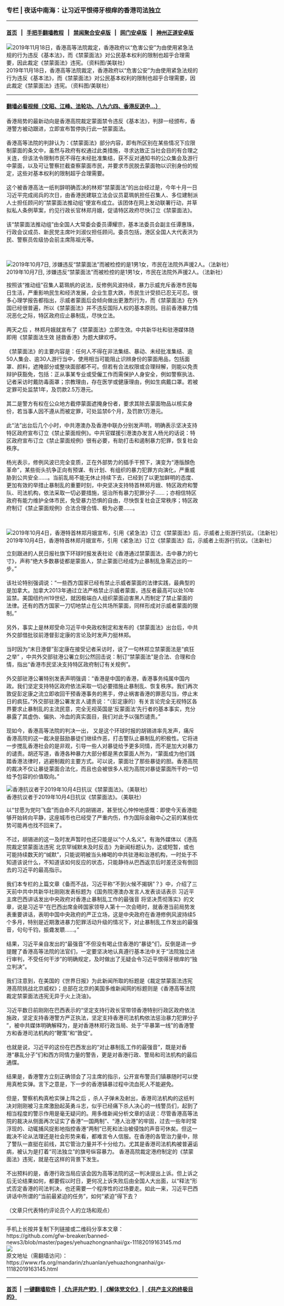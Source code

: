 ### 专栏 | 夜话中南海：让习近平恨得牙根痒的香港司法独立
------------------------

#### [首页](https://github.com/gfw-breaker/banned-news3/blob/master/README.md) &nbsp;&nbsp;|&nbsp;&nbsp; [手把手翻墙教程](https://github.com/gfw-breaker/guides/wiki) &nbsp;&nbsp;|&nbsp;&nbsp; [禁闻聚合安卓版](https://github.com/gfw-breaker/bn-android) &nbsp;&nbsp;|&nbsp;&nbsp; [网门安卓版](https://github.com/oGate2/oGate) &nbsp;&nbsp;|&nbsp;&nbsp; [神州正道安卓版](https://github.com/SzzdOgate/update) 



<div id="headerimg">
 <img alt="2019年11月18日，香港高等法院裁定，香港政府以“危害公安”为由使用紧急法规的行为违反《基本法》，而《禁蒙面法》对公民基本权利的限制也超乎合理需要，因此裁定《禁蒙面法》违宪。（资料图/美联社）" src="https://www.rfa.org/mandarin/Xinwen/2-11182019085019.html/AP-jdba09146b205pz8mcg73.jpg/@@images/dbc8d28b-1919-431f-8a21-4a4aa31cdd00.jpeg" title="2019年11月18日，香港高等法院裁定，香港政府以“危害公安”为由使用紧急法规的行为违反《基本法》，而《禁蒙面法》对公民基本权利的限制也超乎合理需要，因此裁定《禁蒙面法》违宪。（资料图/美联社）"/>
 <div id="headerimgcontents">
  <div id="headerimgcaption">
   <span>
    2019年11月18日，香港高等法院裁定，香港政府以“危害公安”为由使用紧急法规的行为违反《基本法》，而《禁蒙面法》对公民基本权利的限制也超乎合理需要，因此裁定《禁蒙面法》违宪。（资料图/美联社）
   </span>
   <!-- zoomattribute -->
  </div>
  <!-- headerimgcaption -->
 </div>
 <!-- headerimagecontents -->
</div>

<hr/>


#### [翻墙必看视频（文昭、江峰、法轮功、八九六四、香港反送中...）](https://github.com/gfw-breaker/banned-news3/blob/master/pages/links.md)

<div id="storytext">
 <div>
  <div class="slot_header">
  </div>
 </div>
 <p>
  香港局势的最新动向是香港高院裁定蒙面禁令违反《基本法》，判辞一经颁布，香港警方被动跟进，立即宣布暂停执行此一禁蒙面法。
  <br/>
  <br/>
  香港高等法院的判辞认为：《禁蒙面法》部分内容，即有所区别在某些情况下应限制蒙面的条文中，虽然与政府有权通过此类措施，寻求达致正当社会目的有合理之关连，但该法令限制市民不得在未经批准集结，获不反对通知书的公众集会及游行中蒙面，以及可让警察拦截查察蒙面市民，并要求市民脱去蒙面物以识别身份的规定，这些对基本权利的限制超乎合理需要。
  <br/>
  <br/>
  这个被香港高法一纸判辞明确否决的林郑“禁蒙面法”的出台经过是，今年十月一日习近平完成阅兵的次日，由香港民建联立法会议员葛珮帆担任召集人、多位建制派人士担任顾问的“禁蒙面法推动组”便宣布成立。该团体在网上发动联署行动，并草拟私人条例草案，约见行政长官林郑月娥，促请特区政府尽快订立《禁蒙面法》。
  <br/>
  <br/>
  该“禁蒙面法推动组”由全国人大常委会委员谭耀宗，基本法委员会副主任谭惠珠，行政会议成员、新民党主席叶刘淑仪担任顾问。委员包括，港区全国人大代表洪为民、警察员佐级协会前主席陈祖光等。
 </p>
 <p>
  <br/>
  <div class="image-inline captioned" style="width:1500px;">
   <div style="width:1500px;">
    <img alt="2019年10月7日, 涉嫌违反“禁蒙面法”而被检控的是1男1女，市民在法院外声援2人。（法新社）" src="https://www.rfa.org/mandarin/yataibaodao/gangtai/gf-10072019070958.html/000_1L70OJ.jpg" title="2019年10月7日, 涉嫌违反“禁蒙面法”而被检控的是1男1女，市民在法院外声援2人。（法新社）"/>
   </div>
   <div class="image-caption">
    <span style="width:1500px;">
     2019年10月7日, 涉嫌违反“禁蒙面法”而被检控的是1男1女，市民在法院外声援2人。（法新社）
    </span>
    <span class="copyright">
    </span>
   </div>
  </div>
 </p>
 <p>
  按照该“推动组”召集人葛珮帆的说法，反修例风波持续，暴力示威充斥香港市民每日生活，严重影响民生和经济发展，企业生意大跌，市民生计受损已忍无可忍。很多心理学报告都指出，示威者蒙面后会倾向做出更激烈行为，而《禁蒙面法》在外国已经很普遍，所以《禁蒙面法》并不违反国际人权的基本原则。目前香港暴力情况恶化之际，特区政府应止暴制乱，尽快立法。
  <br/>
  <br/>
  两天之后 ，林郑月娥就宣布了《禁蒙面法》立即生效。中共新华社和驻港媒体随即用《禁蒙面法生效 拯救香港》为题大肆欢呼。
  <br/>
  <br/>
  《禁蒙面法》的主要内容是：任何人不得在非法集结、暴动、未经批准集结、逾50人集会、逾30人游行当中，使用相当可能阻止识辨身份的蒙面用品，包括面罩、颜料，遮掩部分或整块面部都不可。但若有合法权限或合理辩解，则能以免责辩护获豁免，包括：正从事某专业或受僱工作而需保护人身安全，例如警察执法、记者采访时戴防毒面罩；宗教理由，存在医学或健康理由，例如生病戴口罩。若被定罪可处监禁1年，及罚款2.5万港元。
  <br/>
  <br/>
  其二是警方有权在公众地方截停蒙面遮掩身份者，要求其除去蒙面物品以核实身份，若当事人因不遵从而被定罪，可处监禁6个月，及罚款1万港元。
  <br/>
  <br/>
  此“法”出台后几个小时，中共港澳办及香港中联办分别发声明，明确表示坚决支持特区政府宣布订立《禁止蒙面规例》。中共官媒援引港澳办发言人杨光的话说：特区政府宣布订立《禁止蒙面规例》很有必要，有助打击和遏制暴力犯罪，恢复社会秩序。
  <br/>
  <br/>
  杨光表示，修例风波已完全变质，正在外部势力的插手干预下，演变为“港版顏色革命”，某些街头抗争正向有预谋、有计划、有组织的暴力犯罪方向演化，严重威胁到公共安全……。当前乱局不能无休止持续下去，已经到了以更加鲜明的态度、更加有效的举措止暴制乱的重要时刻，中央坚决支持特首林郑月娥、特区政府和警队、司法机构，依法采取一切必要措施，惩治所有暴力犯罪分子……；亦相信特区政府有能力维护全体市民，免受暴力恐惧的自由，尽快恢复社会正常秩序；特区政府制订《禁止蒙面规例》合法合理合情、极为必要……。
 </p>
 <p>
  <br/>
  <div class="image-inline captioned" style="width:1500px;">
   <div style="width:1500px;">
    <img alt="2019年10月4日，香港特首林郑月娥宣布，引用《紧急法》订立《禁蒙面法》后，示威者上街游行抗议。（法新社）" src="https://www.rfa.org/mandarin/yataibaodao/gangtai/ql2-10042019074804.html/000_1L2782.jpg" title="2019年10月4日，香港特首林郑月娥宣布，引用《紧急法》订立《禁蒙面法》后，示威者上街游行抗议。（法新社）"/>
   </div>
   <div class="image-caption">
    <span style="width:1500px;">
     2019年10月4日，香港特首林郑月娥宣布，引用《紧急法》订立《禁蒙面法》后，示威者上街游行抗议。（法新社）
    </span>
    <span class="copyright">
    </span>
   </div>
  </div>
 </p>
 <p>
  立刻跟进的人民日报社旗下环球时报发表社论《香港通过禁蒙面法，击中暴力的七寸》，声称“绝大多数暴徒都是蒙面人，禁止蒙面已经成为止暴制乱急需迈出的一步。”
  <br/>
  <br/>
  该社论特别强调说：“一些西方国家已经有禁止示威者蒙面的法律实践，最典型的是加拿大。加拿大2013年通过立法严格禁止示威者蒙面，违反者最高可以处10年监禁。美国纽约州19世纪，就因极端白人组织蒙面迫害黑人而制定了禁止蒙面的法律。还有的西方国家一刀切地禁止在公共场所蒙面，同样形成对示威者蒙面的限制。”
  <br/>
  <br/>
  另外，事实上是林郑受命习近平中央政权制定和发布的《禁蒙面法》出台后，中共外交部借批驳前港督彭定康的言论及时发声力挺林郑。
  <br/>
  <br/>
  当时因为“末日港督”彭定康在接受记者采访时，说了一句林郑立禁蒙面法是“疯狂之举” ，中共外交部驻港公署立刻公然回击说：制订“禁蒙面法”是合法、合理和合情，指出“香港市民坚决支持特区政府制订有关规例”。
  <br/>
  <br/>
  外交部驻港公署特别发表声明强调：“香港是中国的香港，香港事务纯属中国内政。我们坚定支持特区政府依法采取一切必要措施止暴制乱、恢复秩序。我们再次敦促彭定康之流立即收回干预香港事务的黑手，停止祸害香港的罪恶勾当，停止末日的疯狂。”外交部驻港公署发言人谴责说：“（彭定康的）有关言论完全无视特区各界要求止暴制乱的主流民意，完全无视英国是‘反蒙面法’先行者的基本事实，充分暴露了其虚伪、偏执、冷血的真实面目，我们对此予以强烈谴责。”
  <br/>
  <br/>
  现如今，香港高等法院的判决一出， 又是这个环球时报的胡锡进率先发声，痛斥香港高院的这一裁决是鼓励暴徒们继续作恶，打击警队止暴制乱的积极性。它将进一步搅乱香港社会的是非观，引导一些人对暴徒给予更多同情，而不是加大对暴力的谴责。胡还写道，香港各种暴力大部分都是黑衣蒙面人所为，“蒙面成为他们践踏香港法律时，逃避制裁的主要方式。可以说，蒙面壮了那些暴徒的胆。香港高院的裁决不仅让暴徒蒙面合法化，而且也会被很多人视为高院对暴徒蒙面所干的一切给予包容的价值取向。”
  <br/>
  <div class="image-inline captioned" style="width:1500px;">
   <div style="width:1500px;">
    <img alt="香港抗议者于2019年10月4日抗议《禁蒙面法》。（美联社）" src="https://www.rfa.org/mandarin/pinglun/fushenqi/fs-10072019151153.html/AP_19277631311320.jpg" title="香港抗议者于2019年10月4日抗议《禁蒙面法》。（美联社）"/>
   </div>
   <div class="image-caption">
    <span style="width:1500px;">
     香港抗议者于2019年10月4日抗议《禁蒙面法》。（美联社）
    </span>
    <span class="copyright">
    </span>
   </div>
  </div>
 </p>
 <p>
  以“甘愿为党叼飞盘”而自命不凡的胡锡进，甚至忧心忡忡地感慨：即使今天香港能够开始转向平静，这座城市也已经受了严重内伤，作为国际金融中心之前的某些优势可能再也找不回来了。
  <br/>
  <br/>
  不过，胡锡进的这一及时发声暂时也还只能是以“个人名义”。有海外媒体以《港高院裁定禁蒙面法违宪 北京罕缄默未及时反击》为新闻标题认为，这或短暂，或也可能持续数天的“缄默”，只能说明被当头棒喝的中共驻港和治港机构，一时处于不知道该说什么，不知道该如何反应的状态，只能静待从巴西返京后时差还没有倒回去的习近平的最高指示。
  <br/>
  <br/>
  我们本专栏的上篇文章《备而不战，习近平称“不到火候不揭锅”？》中，介绍了三天前中共中共新华社刚刚发表标题为《国务院港澳办发言人发表谈话表示 习近平主席巴西讲话发出中央政府对香港止暴制乱工作的最强音 将坚决贯彻落实》的文章，说是习近平“在巴西出席金砖国家领导人第十一次会晤时，就香港当前局势发表重要讲话，表明中国中央政府的严正立场，这是中央政府在香港修例风波持续5个多月，特别是近期激进暴力犯罪活动升级的情况下，对止暴制乱工作发出的最强音，句句千钧，振聋发聩……。”
  <br/>
  <br/>
  结果，习近平亲自发出的“最强音”不但没有喝止住香港的“暴徒”们，反倒是进一步提醒了香港高等法院的法官们，一定要坚决地认真遵行基本法中关于“法院独立进行审判，不受任何干涉”的明确规定，及时做出了无疑会令习近平恨得牙根痒的“独立判决”。
  <br/>
  <br/>
  我们注意到，在美国的《世界日报》为此新闻所取的标题是《裁定禁蒙面法违宪 港高院挑战北京威权》；总部在北京的美国多维新闻网的标题则是《香港高等法院裁定禁蒙面法违宪无异于火上浇油》。
  <br/>
  <br/>
  习近平数日前刚刚在巴西表示的“坚定支持行政长官带领香港特别行政区政府依法施政，坚定支持香港警方严正执法，坚定支持香港司法机构依法惩治暴力犯罪分子 ”，被中共媒体明确解释为，是对香港林郑行政当局、处于“平暴第一线”的香港警方和香港司法机构的“鞭策”和“敦促”。
  <br/>
  <br/>
  也就是说，习近平的这份在巴西发出的“对止暴制乱工作的最强音”，既是对香港“暴乱分子”们和西方同情力量的警告，更是对香港行政、警局和司法机构的最后通牒。
  <br/>
  <br/>
  结果是，香港警方立刻正确领会了习主席的指示，公开宣布警员们镇暴随时可以使用真枪实弹。言下之意是，下一步的香港镇暴过程中流血死人不能避免。
  <br/>
  <br/>
  但是，警察机构真枪实弹上阵之后 ，杀人子弹未及射出，香港司法机构的这纸判决对刚刚被习主席激励起英勇斗志，似乎已经痛下杀人决心的一线警员们，起到了相当程度的警示作用是毫无疑问的。用多维新闻分析文章的话说：尽管香港高等法院的裁决从侧面再次证实了香港“一国两制”、“港人治港”的牢固，过去一些年时常浮现的、动辄捕风捉影地指控香港“两制”已死和法治被侵蚀的声音可休矣。但这一裁决不论从法理还是社会形势来看，都难言令人信服。在香港的各管治力量中，除了警队一直挺在前线，其它管治力量并不十分给力。尤其是香港司法机构被普遍诟病，被认为是打着“司法独立”的旗号纵容暴力。 香港高院裁定港府制定的《禁蒙面法》违宪，就是在这样的背景下发生。
  <br/>
  <br/>
  不出预料的是，香港行政当局应该会因为高等法院的这一判决提出上诉。但上诉之后无论结果如何，都要假以时日，更何况上诉失败后由全国人大出面，以“释法”形式否定香港的司法判决，也还需要一个程序性的过场要走。如此一来，习近平巴西讲话中所谓的“当前最紧迫的任务”，如何“紧迫”得下去？
  <br/>
  <br/>
  （文章只代表特约评论员个人的立场和观点）
 </p>
</div>

<hr/>
手机上长按并复制下列链接或二维码分享本文章：<br/>
https://github.com/gfw-breaker/banned-news3/blob/master/pages/yehuazhongnanhai/gx-11182019163145.md <br/>
<a href='https://github.com/gfw-breaker/banned-news3/blob/master/pages/yehuazhongnanhai/gx-11182019163145.md'><img src='https://github.com/gfw-breaker/banned-news3/blob/master/pages/yehuazhongnanhai/gx-11182019163145.md.png'/></a> <br/>
原文地址（需翻墙访问）：https://www.rfa.org/mandarin/zhuanlan/yehuazhongnanhai/gx-11182019163145.html


------------------------
#### [首页](https://github.com/gfw-breaker/banned-news3/blob/master/README.md) &nbsp;|&nbsp; [一键翻墙软件](https://github.com/gfw-breaker/nogfw/blob/master/README.md) &nbsp;| [《九评共产党》](https://github.com/gfw-breaker/9ping.md/blob/master/README.md#九评之一评共产党是什么) | [《解体党文化》](https://github.com/gfw-breaker/jtdwh.md/blob/master/README.md) | [《共产主义的终极目的》](https://github.com/gfw-breaker/gczydzjmd.md/blob/master/README.md)


<img src='http://gfw-breaker.win/banned-news3/pages/yehuazhongnanhai/gx-11182019163145.md' width='0px' height='0px'/>